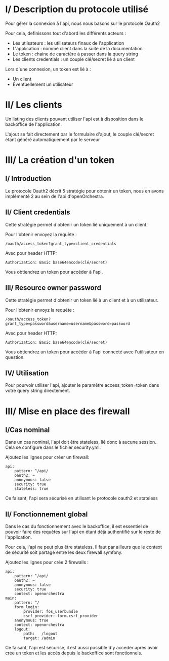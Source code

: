 # I/ Description du protocole utilisé

Pour gérer la connexion à l'api, nous nous basons sur le protocole Oauth2

Pour cela, definissons tout d'abord les différents acteurs : 

 - Les utilsateurs : les utilisateurs finaux de l'application
 - L'application : nommé client dans la suite de la documentation
 - Le token : chaine de caractère à passer dans la query string
 - Les clients credentials : un couple clé/secret lié à un client

Lors d'une connexion, un token est lié à : 

 - Un client
 - Éventuellement un utilisateur

# II/ Les clients

Un listing des clients pouvant utiliser l'api est à disposition dans le backoffice de l'application.

L'ajout se fait directement par le formulaire d'ajout, le couple clé/secret étant généré automatiquement par le serveur

# III/ La création d'un token

## I/ Introduction

Le protocole Oauth2 décrit 5 stratégie pour obtenir un token, nous en avons implémenté 2 au sein de l'api d'openOrchestra.

## II/ Client credentials

Cette stratégie permet d'obtenir un token lié uniquement à un client.

Pour l'obtenir envoyez la requète :

    /oauth/access_token?grant_type=client_credentials

Avec pour header HTTP:

    Authorization: Basic base64encode(clé/secret)

Vous obtiendrez un token pour accéder à l'api.

## III/ Resource owner password

Cette stratégie permet d'obtenir un token lié à un client et à un utilisateur.

Pour l'obtenir envoyz la requète :

    /oauth/access_token?grant_type=password&username=username&password=password

Avec pour header HTTP:

    Authorization: Basic base64encode(clé/secret)

Vous obtiendrez un token pour accéder à l'api connecté avec l'utilisateur en question.

## IV/ Utilisation

Pour pourvoir utiliser l'api, ajouter le paramètre access_token=token dans votre query string directement.

# III/ Mise en place des firewall

## I/Cas nominal

Dans un cas nominal, l'api doit être stateless, lié donc à aucune session.
Cela se configure dans le fichier security.yml.

Ajoutez les lignes pour créer un firewall:

    api:
        pattern: ^/api/
        oauth2: ~
        anonymous: false
        security: true
        stateless: true

Ce faisant, l'api sera sécurisé en utilisant le protocole oauth2 et stateless

## II/ Fonctionnement global

Dans le cas du fonctionnement avec le backoffice, il est essentiel de pouvoir faire des requètes sur l'api
 en étant déjà authentifié sur le reste de l'application.

Pour cela, l'api ne peut plus être stateless.
Il faut par ailleurs que le context de sécurité soit partagé entre les deux firewall symfony.

Ajoutez les lignes pour crée 2 firewalls :

    api:
        pattern: ^/api/
        oauth2: ~
        anonymous: false
        security: true
        context: openorchestra
    main:
        pattern: ^/
        form_login:
            provider: fos_userbundle
            csrf_provider: form.csrf_provider
        anonymous: true
        context: openorchestra
        logout:
            path:   /logout
            target: /admin

Ce faisant, l'api est sécurisé, il est aussi possible d'y acceder après avoir crée un token et les accès depuis le backoffice sont fonctionnels.

